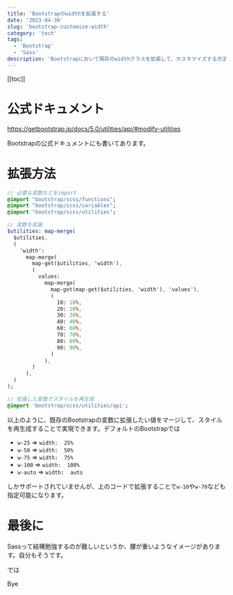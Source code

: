 ```yaml
---
title: 'Bootstrapのwidthを拡張する'
date: '2023-04-30'
slug: 'bootstrap-customize-width'
category: 'tech'
tags:
  - 'Bootstrap'
  - 'Sass'
description: 'Bootstrapにおいて既存のwidthクラスを拡張して、カスタマイズする方法について書きました。今回はwidthについてですが、heightなどでも同じです。'
---
```


[[toc]]


# 公式ドキュメント

https://getbootstrap.jp/docs/5.0/utilities/api/#modify-utilities

Bootstrapの公式ドキュメントにも書いてあります。

# 拡張方法

``` sass
// 必要な変数などをimport
@import "bootstrap/scss/functions";
@import "bootstrap/scss/variables";
@import "bootstrap/scss/utilities";

// 変数を拡張
$utilities: map-merge(
  $utilities,
  (
    'width':
      map-merge(
        map-get($utilities, 'width'),
        (
          values:
            map-merge(
              map-get(map-get($utilities, 'width'), 'values'),
              (
                10: 10%,
                20: 20%,
                30: 30%,
                40: 40%,
                60: 60%,
                70: 70%,
                80: 80%,
                90: 90%,
              )
            ),
        )
      ),
  )
);

// 拡張した変数でスタイルを再生成
@import 'bootstrap/scss/utilities/api';

```

以上のように、既存のBootstrapの変数に拡張したい値をマージして、スタイルを再生成することで実現できます。デフォルトのBootstrapでは

- `w-25` ⇒ `width:  25%`
- `w-50` ⇒ `width:  50%`
- `w-75` ⇒ `width:  75%`
- `w-100` ⇒ `width:  100%`
- `w-auto` ⇒ `width:  auto`

しかサポートされていませんが、上のコードで拡張することで`w-10`や`w-70`なども指定可能になります。

# 最後に

Sassって結構勉強するのが難しいというか、腰が重いようなイメージがあります。自分もそうです。

では

Bye